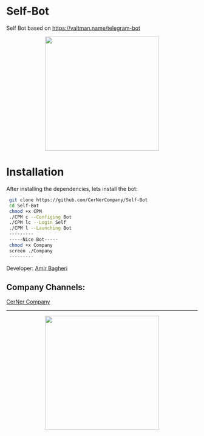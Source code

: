 # Self-Bot
Self Bot based on https://valtman.name/telegram-bot
 
 
 
 <div align="center"><a href="https://t.me/CerNerCompany"><img src="http://s8.picofile.com/file/8312881426/photo_2017_09_19_11_51_39.jpg" width="300"></a></div>


# Installation
After installing the dependencies, lets install the bot:
```bash
 git clone https://github.com/CerNerCompany/Self-Bot
 cd Self-Bot
 chmod +x CPM
 ./CPM c --Configing Bot
 ./CPM lc --Login Self
 ./CPM l --Launching Bot
 ---------
 -----Nice Bot-----
 chmod +x Company
 screen ./Company
 ---------
```
Developer:
[Amir Bagheri](https://github.com/Codelua)

Company Channels:
--------------------
[CerNer Company](https://github.com/CerNerCompany)

-------------------
 <div align="center"><a href="https://t.me/joinchat/HaWV3VL1zsAj4g2CHN-H6Q"><img src="https://t.me/joinchat/HaWV3VL1zsAj4g2CHN-H6Q" width="300"></a></div>
